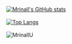 <!--
**MrinallU/MrinallU** is a ✨ _special_ ✨ repository because its `README.md` (this file) appears on your GitHub profile.

Here are some ideas to get you started:

- 🔭 I’m currently working on ...
- 🌱 I’m currently learning ...
- 👯 I’m looking to collaborate on ...
- 🤔 I’m looking for help with ...
- 💬 Ask me about ...
- 📫 How to reach me: ...
- 😄 Pronouns: ...
- ⚡ Fun fact: ...
-->

[![Mrinall's GitHub stats](https://github-readme-stats.vercel.app/api?username=MrinallU&show_icons=true&theme=tokyonight)](https://github.com/MrinallU/github-readme-stats)
<br />
<br />
[![Top Langs](https://github-readme-stats.vercel.app/api/top-langs/?username=MrinallU&layout=compact&theme=tokyonight)](https://github.com/MrinallU/github-readme-stats)
<br />
<br />
<img src="https://komarev.com/ghpvc/?username=MrinallUT&label=Profile%20views&color=00acee&style=flat" alt="MrinallU" />
